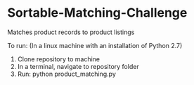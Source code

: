 # Sortable-Matching-Challenge
Matches product records to product listings

To run:
(In a linux machine with an installation of Python 2.7)

1. Clone repository to machine
2. In a terminal, navigate to repository folder
3. Run: python product_matching.py
